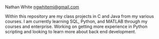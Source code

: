 Nathan White
ngwhitemi@gmail.com 


Within this repository are my class projects in C and Java from my various courses. 
I am currently learning SQL, Python, and MATLAB through my courses and enterprise.
Working on getting more experience in Python scripting and looking to learn more about back end development.

